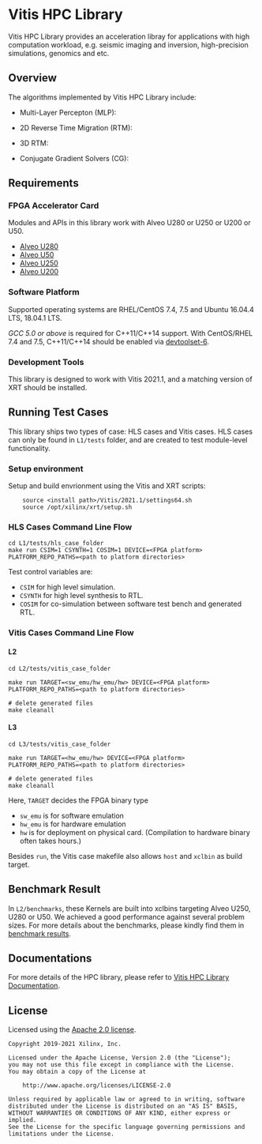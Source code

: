 # Vitis HPC Library 

Vitis HPC Library provides an acceleration libray for applications with high
computation workload,
e.g.  seismic imaging and inversion, high-precision simulations, genomics and etc.

## Overview

The algorithms implemented by Vitis HPC Library include:

- Multi-Layer Percepton (MLP): 

- 2D Reverse Time Migration (RTM):

- 3D RTM:

- Conjugate Gradient Solvers (CG): 


## Requirements

### FPGA Accelerator Card

Modules and APIs in this library work with Alveo U280 or U250 or U200 or U50.

* [Alveo U280](https://www.xilinx.com/products/boards-and-kits/alveo/u280.html)
* [Alveo U50](https://www.xilinx.com/products/boards-and-kits/alveo/u50.html)
* [Alveo U250](https://www.xilinx.com/products/boards-and-kits/alveo/u250.html)
* [Alveo U200](https://www.xilinx.com/products/boards-and-kits/alveo/u200.html)

### Software Platform

Supported operating systems are RHEL/CentOS 7.4, 7.5 and Ubuntu 16.04.4 LTS, 18.04.1 LTS.

_GCC 5.0 or above_ is required for C++11/C++14 support.
With CentOS/RHEL 7.4 and 7.5, C++11/C++14 should be enabled via
[devtoolset-6](https://www.softwarecollections.org/en/scls/rhscl/devtoolset-6/).

### Development Tools

This library is designed to work with Vitis 2021.1,
and a matching version of XRT should be installed.

## Running Test Cases

This library ships two types of case: HLS cases and Vitis cases.
HLS cases can only be found in `L1/tests` folder, and are created to test module-level functionality.

### Setup environment

Setup and build envrionment using the Vitis and XRT scripts:

```
    source <install path>/Vitis/2021.1/settings64.sh
    source /opt/xilinx/xrt/setup.sh
```

### HLS Cases Command Line Flow

```console
cd L1/tests/hls_case_folder
make run CSIM=1 CSYNTH=1 COSIM=1 DEVICE=<FPGA platform> PLATFORM_REPO_PATHS=<path to platform directories>
```

Test control variables are:

- `CSIM` for high level simulation.
- `CSYNTH` for high level synthesis to RTL.
- `COSIM` for co-simulation between software test bench and generated RTL.

### Vitis Cases Command Line Flow

#### L2

```console
cd L2/tests/vitis_case_folder

make run TARGET=<sw_emu/hw_emu/hw> DEVICE=<FPGA platform> PLATFORM_REPO_PATHS=<path to platform directories>

# delete generated files
make cleanall
```

#### L3

```console
cd L3/tests/vitis_case_folder

make run TARGET=<hw_emu/hw> DEVICE=<FPGA platform> PLATFORM_REPO_PATHS=<path to platform directories>

# delete generated files
make cleanall
```

Here, `TARGET` decides the FPGA binary type

- `sw_emu` is for software emulation
- `hw_emu` is for hardware emulation
- `hw` is for deployment on physical card. (Compilation to hardware binary often takes hours.)

Besides ``run``, the Vitis case makefile also allows ``host`` and ``xclbin`` as build target.

## Benchmark Result

In `L2/benchmarks`, these Kernels are built into xclbins targeting Alveo U250, U280 or U50. We achieved a good performance against several problem sizes. For more details about the benchmarks, please kindly find them in [benchmark results](https://xilinx.github.io/Vitis_Libraries/hpc/2021.1/benchmark.html). 

## Documentations

For more details of the HPC library, please refer to [Vitis HPC Library Documentation](https://xilinx.github.io/Vitis_Libraries/hpc/2021.1/index.html).

## License

Licensed using the [Apache 2.0 license](https://www.apache.org/licenses/LICENSE-2.0).

    Copyright 2019-2021 Xilinx, Inc.
    
    Licensed under the Apache License, Version 2.0 (the "License");
    you may not use this file except in compliance with the License.
    You may obtain a copy of the License at
    
        http://www.apache.org/licenses/LICENSE-2.0
    
    Unless required by applicable law or agreed to in writing, software
    distributed under the License is distributed on an "AS IS" BASIS,
    WITHOUT WARRANTIES OR CONDITIONS OF ANY KIND, either express or implied.
    See the License for the specific language governing permissions and
    limitations under the License.
